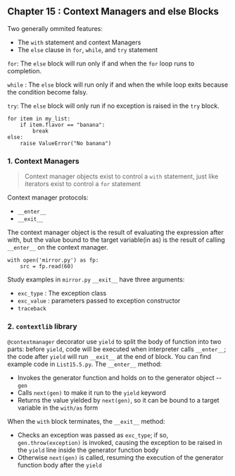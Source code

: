 ## Chapter 15 : Context Managers and else Blocks
Two generally ommited features:
- The `with` statement and context Managers
- The `else` clause in `for`, `while`, and `try` statement

`for`:
The `else` block will run only if and when the `for` loop runs to completion.

`while` :
The `else` block will run only if and when the while loop exits because the condition become falsy.

`try`:
The `else` block will only run if no exception is raised in the `try` block.

    for item in my_list:
        if item.flavor == "banana":
            break
    else:
        raise ValueError("No banana")

### 1. Context Managers
> Context manager objects exist to control a `with` statement, just like iterators exist to control a `for` statement

Context manager protocols:
- `__enter__`
- `__exit__`

The context manager object is the result of evaluating the expression after with, but the value bound to the target variable(in as) is the result of calling `__enter__` on the context manager.

    with open('mirror.py') as fp:
        src = fp.read(60)
Study examples in `mirror.py`
`__exit__` have three arguments:
- `exc_type` : The exception class
- `exc_value` : parameters passed to exception constructor
- `traceback`

### 2. `contextlib` library
`@contextmanager` decorator use `yield` to split the body of function into two parts: before `yield`, code will be executed when interpreter calls `__enter__`; the code after `yield` will run `__exit__` at the end of block.
You can find example code in `List15.5.py`.
The `__enter__` method:
- Invokes the generator function and holds on to the generator object -- `gen`
- Calls `next(gen)` to make it run to the `yield` keyword
- Returns the value yielded by `next(gen)`, so it can be bound to a target variable in the `with/as` form

When the `with` block terminates, the `__exit__` method:
- Checks an exception was passed as `exc_type`; if so, `gen.throw(exception)` is invoked, causing the exception to be raised in the `yield` line inside the generator function body
- Otherwise `next(gen)` is called, resuming the execution of the generator function body after the `yield`
